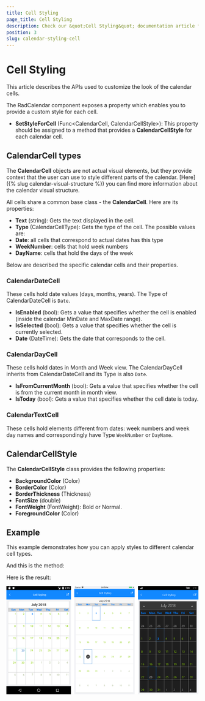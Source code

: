 ```yaml
---
title: Cell Styling
page_title: Cell Styling
description: Check our &quot;Cell Styling&quot; documentation article for Telerik Calendar for Xamarin control.
position: 3
slug: calendar-styling-cell
---
```


# Cell Styling
 
This article describes the APIs used to customize the look of the calendar cells.

The RadCalendar component exposes a property which enables you to provide a custom style for each cell.

- **SetStyleForCell** (Func&lt;CalendarCell, CalendarCellStyle&gt;): This property should be assigned to a method that provides a **CalendarCellStyle** for each calendar cell.


## CalendarCell types

The **CalendarCell** objects are not actual visual elements, but they provide context that the user can use to style different parts of the calendar. [Here]({% slug calendar-visual-structure %}) you can find more information about the calendar visual structure.

All cells share a common base class - the **CalendarCell**. Here are its properties:

- **Text** (string): Gets the text displayed in the cell.
- **Type** (CalendarCellType): Gets the type of the cell. The possible values are:
 - **Date**: all cells that correspond to actual dates has this type
 - **WeekNumber**: cells that hold week numbers
 - **DayName**: cells that hold the days of the week

Below are described the specific calendar cells and their properties.

### CalendarDateCell

These cells hold date values (days, months, years). The Type of CalendarDateCell is `Date`.

- **IsEnabled** (bool): Gets a value that specifies whether the cell is enabled (inside the calendar MinDate and MaxDate range).
- **IsSelected** (bool): Gets a value that specifies whether the cell is currently selected.
- **Date** (DateTime): Gets the date that corresponds to the cell.

### CalendarDayCell

These cells hold dates in Month and Week view. The CalendarDayCell inherits from CalendarDateCell and its Type is also `Date`. 

- **IsFromCurrentMonth** (bool): Gets a value that specifies whether the cell is from the current month in month view.
- **IsToday** (bool): Gets a value that specifies whether the cell date is today.

### CalendarTextCell

These cells hold elements different from dates: week numbers and week day names and correspondingly have Type `WeekNumber` or `DayName`.

## CalendarCellStyle

The **CalendarCellStyle** class provides the following properties:

 - **BackgroundColor** (Color)
 - **BorderColor** (Color)
 - **BorderThickness** (Thickness)
 - **FontSize** (double)
 - **FontWeight** (FontWeight): Bold or Normal.
 - **ForegroundColor** (Color)

## Example

This example demonstrates how you can apply styles to different calendar cell types.

<snippet id='calendar-features-cellstyling-setstyleforcell'/>

And this is the method:

<snippet id='calendar-features-cellstyling-evaluatecellstyle'/>

Here is the result:

![Cell Styling](images/calendar-cell-styling.png "Cell styling example")